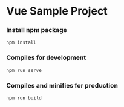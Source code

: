 # Vue Sample Project

### Install npm package
```
npm install
```

### Compiles for development
```
npm run serve
```

### Compiles and minifies for production
```
npm run build
```